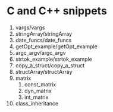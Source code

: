 # C and C++ snippets
1. vargs/vargs
1. stringArray/stringArray
1. date_funcs/date_funcs
1. getOpt_example/getOpt_example
1. argc_argv/argc_argv
1. strtok_example/strtok_example
1. copy_a_struct/copy_a_struct
1. structArray/structArray
1. matrix
	1. const_matrix
	1. dyn_matrix
	1. int_matrix
1. class_inheritance
